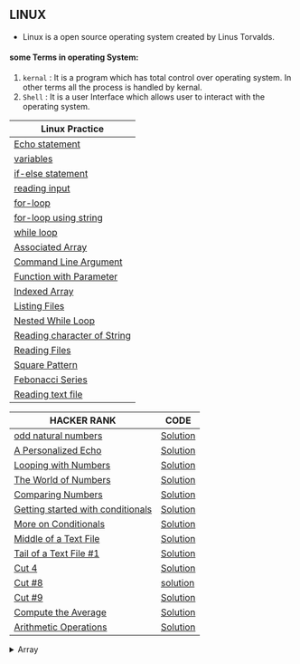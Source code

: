 ## LINUX
- Linux is a open source operating system created by Linus Torvalds. 
#### some Terms in operating System:
1. `kernal` : It is a program which has total control over operating system. In other terms all the process is handled by kernal.
1. `Shell` : It is a user Interface which allows user to interact with the operating system. 

| Linux Practice |
|----------------|
|[Echo statement](src/linux/echo_statement.sh)|
|[variables](src/linux/working_with_variable.sh)|
|[if-else statement](src/linux/if_else_statement.sh)|
|[reading input](src/linux/reading_input.sh)|
|[for-loop](src/linux/for_loop_statement.sh)|
|[for-loop using string](src/linux/for_loop_for_string.sh)|
|[while loop](src/linux/while_loop_statement.sh)|
|[Associated Array](src/linux/assoc_array.sh)|
|[Command Line Argument](src/linux/command_line_argument.sh)|
|[Function with Parameter](src/linux/function_with_parameter.sh)|
|[Indexed Array](src/linux/index_array.sh)|
|[Listing Files](src/linux/listing_files.sh)|
|[Nested While Loop](src/linux/nested_while_loop.sh)|
|[Reading character of String](src/linux/read_each_char_of_input.sh)|
|[Reading Files](src/linux/reading_file.sh)|
|[Square Pattern](src/linux/square_pattern.sh)|
|[Febonacci Series](src/linux/febonacci_series.sh)|
|[Reading text file](src/linux/reading_text_file.sh)|



|HACKER RANK | CODE|
|------------|-----|
|[odd natural numbers](https://www.hackerrank.com/challenges/bash-tutorials---looping-and-skipping/problem?isFullScreen=true)|[Solution](src/linux/odd_natural_number.sh)|
|[A Personalized Echo](https://www.hackerrank.com/challenges/bash-tutorials---a-personalized-echo/problem?isFullScreen=true)|[Solution](src/linux/persionalised_echo.sh)|
|[Looping with Numbers](https://www.hackerrank.com/challenges/bash-tutorials---looping-with-numbers/problem?isFullScreen=true)|[Solution](src/linux/looping_with_number.sh)|
|[The World of Numbers](https://www.hackerrank.com/challenges/bash-tutorials---the-world-of-numbers/problem?isFullScreen=true)|[Solution](src/linux/the_world_of_number.sh)|
|[Comparing Numbers](https://www.hackerrank.com/challenges/bash-tutorials---comparing-numbers/problem?isFullScreen=true)|[Solution](src/linux/comparing_number.sh)|
|[Getting started with conditionals](https://www.hackerrank.com/challenges/bash-tutorials---getting-started-with-conditionals/problem?isFullScreen=true)|[Solution](src/linux/getting_started_with_condition.sh)|
|[More on Conditionals](https://www.hackerrank.com/challenges/bash-tutorials---more-on-conditionals/problem?isFullScreen=true)|[Solution](src/linux/more_on_condition.sh)|
|[Middle of a Text File](https://www.hackerrank.com/challenges/text-processing-in-linux---the-middle-of-a-text-file/problem?isFullScreen=true)|[Solution](src/linux/middle_of_a_text_file.sh)|
|[Tail of a Text File #1](https://www.hackerrank.com/challenges/text-processing-tail-1/problem?isFullScreen=true)|[Solution](src/linux/tail_of_a_text_file.sh)|
|[Cut 4](https://www.hackerrank.com/challenges/text-processing-cut-4/problem)|[Solution](src/linux/cut_4.sh)|
|[Cut #8](https://www.hackerrank.com/challenges/text-processing-cut-8/problem?isFullScreen=true)|[solution](src/linux/cut_8.sh)|
|[Cut #9](https://www.hackerrank.com/challenges/text-processing-cut-9/problem)|[Solution](src/linux/cut_9.sh)|
|[Compute the Average](https://www.hackerrank.com/challenges/bash-tutorials---compute-the-average/problem?isFullScreen=true)|[Solution](src/linux/compute_the_average.sh)|
|[Arithmetic Operations](https://www.hackerrank.com/challenges/bash-tutorials---arithmetic-operations/problem?isFullScreen=true)|[Solution](src/linux/arithemetic_operator.sh)

<details>
<summary>Array</summary>

There are two types of array : 
Associated Array : `declare -A assoc_array`   
- Associate array work with key value pair similar to dictionary in python.   
- Accessing element : `assoc_array[key]`.
- listing keys : `${!acco_array[@]}`

Indexed Array : `declare -a index_array`  
- Index array work with index values similar to list in python.
- Accessing element : `assoc_array[index]`.

Common in both Arrays :  
- Printing all values inside the list : `array_name[@]`
- Length of the list : `${#array_name[@]}`

</details>

